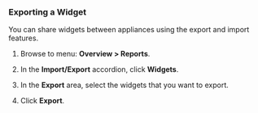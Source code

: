 ### Exporting a Widget

You can share widgets between appliances using the export and import
features.

1.  Browse to menu: **Overview > Reports**.

2.  In the **Import/Export** accordion, click **Widgets**.

3.  In the **Export** area, select the widgets that you want to export.

4.  Click **Export**.
